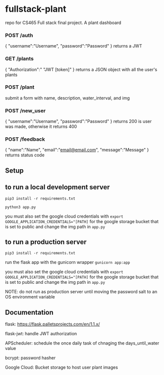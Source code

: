 # fullstack-plant
repo for CS465 Full stack final project. A plant dashboard

### POST /auth
{
    "username":"Username",
    "password":"Password"
}
returns a JWT

### GET /plants
{
    "Authorization":" "JWT [token]"
}
returns a JSON object with all the user's plants

### POST /plant
submit a form with name, description, water_interval, and img

### POST /new_user
{
    "username":"Username",
    "password":"Password"
}
returns 200 is user was made, otherwise it returns 400

### POST /feedback
{
    "name":"Name",
    "email":"email@email.com",
    "message":"Message"
}
returns status code

## Setup


## to run a local development server 
`pip3 install -r requirements.txt`

`python3 app.py`

you must also set the google cloud credentials with `export GOOGLE_APPLICATION_CREDENTIALS="[PATH]` for the google storage bucket that is set to public and change the img path in `app.py`


## to run a production server
`pip3 install -r requirements.txt`

run the flask app with the gunicorn wrapper `gunicorn app:app`

you must also set the google cloud credentials with `export GOOGLE_APPLICATION_CREDENTIALS="[PATH]` for the google storage bucket that is set to public and change the img path in `app.py`


NOTE: do not run as production server until moving the password salt to an OS environment variable


## Documentation
flask: https://flask.palletsprojects.com/en/1.1.x/

flask-jwt: handle JWT authorization

APScheduler: schedule the once daily task of chnaging the days_until_water value

bcrypt: password hasher

Google Cloud: Bucket storage to host user plant images

